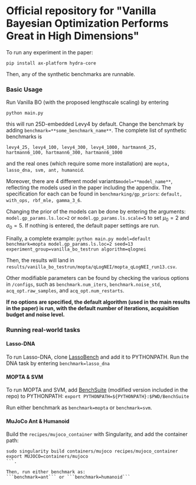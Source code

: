 # Official repository for "Vanilla Bayesian Optimization Performs Great in High Dimensions"

To run any experiment in the paper:

```pip install ax-platform hydra-core```

Then, any of the synthetic benchmarks are runnable.

### Basic Usage
Run Vanilla BO (with the proposed lengthscale scaling) by entering

```python main.py```

this will run 25D-embedded Levy4 by default. Change the benchmark by adding 
```benchmark=**some_benchmark_name**```. The complete list of synthetic benchmarks is

```levy4_25, levy4_100, levy4_300, levy4_1000, hartmann6_25, hartmann6_100, hartmann6_300, hartmann6_1000```

and the real ones (which require some more installation) are
```mopta, lasso_dna, svm, ant, humanoid```.

Moreover, there are 4 different model variants```model=**model_name**```, reflecting the models used in the paper including the appendix. The specification for each can be found in ```benchmarking/gp_priors```:
```default, with_ops, rbf_mle, gamma_3_6```.

Changing the prior of the models can be done by entering the arguments:
```model.gp_params.ls.loc=2``` or ```model.gp_params.ls.scale=5``` to set $\mu_0=2$ and $\sigma_0 = 5$. If nothing is entered, the default paper settings are run.

Finally, a complete example:
```python main.py model=default benchmark=mopta model.gp_params.ls.loc=2 seed=13 experiment_group=vanilla_bo_testrun algorithm=qlognei```

Then, the results will land in ```results/vanilla_bo_testrun/mopta/qLogNEI/mopta_qLogNEI_run13.csv```.

Other modifiable parameters can be found by checking the various options in ```/configs```, such as ```benchmark.num_iters```, ```benchmark.noise_std```, ```acq_opt.raw_samples```, and ```acq_opt.num_restarts```.


**If no options are specified, the default algorithm (used in the main results in the paper) is run, with the default number of iterations, acquisition budget and noise level.**

### Running real-world tasks
#### Lasso-DNA
To run Lasso-DNA, clone [LassoBench](https://github.com/ksehic/LassoBench) and add it to PYTHONPATH. Run the DNA task by entering 
```benchmark=lasso_dna```

#### MOPTA & SVM
To run MOPTA and SVM, add [BenchSuite](https://arxiv.org/abs/2304.11468) (modified version included in the repo) to PYTHONPATH:
```export PYTHONPATH=${PYTHONPATH}:$PWD/BenchSuite```

 Run either benchmark as
```benchmark=mopta``` or ```benchmark=svm```.

#### MuJoCo Ant & Humanoid
Build the ```recipes/mujoco_container``` with Singularity, and add the container path:

```
sudo singularity build containers/mujoco recipes/mujoco_container
export MUJOCO=containers/mujoco     
```.

Then, run either benchmark as:
```benchmark=ant``` or ```benchmark=humanoid```



